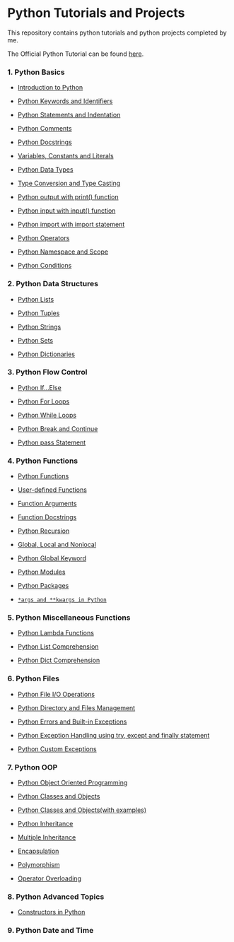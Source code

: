 # **Python Tutorials and Projects**

This repository contains python tutorials and python projects completed by me.

The Official Python Tutorial can be found [here](https://docs.python.org/3/tutorial/).


### **1.	Python Basics**

   - [Introduction to Python](https://github.com/pb111/Python/blob/master/Introduction_to_Python.ipynb)
   
   - [Python Keywords and Identifiers](https://github.com/pb111/Python/blob/master/Python_Keywords_and_Identifiers.ipynb)
   
   - [Python Statements and Indentation](https://github.com/pb111/Python/blob/master/Python_Statements_and_Indentation.ipynb)
   
   - [Python Comments](https://github.com/pb111/Python/blob/master/Python_Comments.ipynb)
   
   - [Python Docstrings](https://github.com/pb111/Python/blob/master/Python_Docstrings.ipynb)
   
   - [Variables, Constants and Literals](https://github.com/pb111/Python/blob/master/Variables%2C_Constants_and_Literals.ipynb)
   
   - [Python Data Types](https://github.com/pb111/Python-tutorials-and-projects/blob/master/Python_Data_Types.ipynb)
   
   - [Type Conversion and Type Casting](https://github.com/pb111/Python/blob/master/Type_Conversion_and_Type_Casting.ipynb)
   
   - [Python output with print() function](https://github.com/pb111/Python-tutorials-and-projects/blob/master/Python_output_with_print()_function.ipynb)
   
   - [Python input with input() function](https://github.com/pb111/Python-tutorials-and-projects/blob/master/Python_input_with_input()_function.ipynb)
   
   - [Python import with import statement](https://github.com/pb111/Python-tutorials-and-projects/blob/master/Python_Import_Statement.ipynb)
   
   - [Python Operators](https://github.com/pb111/Python-tutorials-and-projects/blob/master/Python_Operators.ipynb)
   
   - [Python Namespace and Scope](https://github.com/pb111/Python-tutorials-and-projects/blob/master/Python_Namespace_and_Scope.ipynb)
   
   - [Python Conditions](https://github.com/pb111/Python/blob/master/Python_Conditions.ipynb)

### **2.	Python Data Structures**

   - [Python Lists](https://github.com/pb111/Python/blob/master/Python_Lists.ipynb)
   
   - [Python Tuples](https://github.com/pb111/Python/blob/master/Python_Tuples.ipynb)
   
   - [Python Strings](https://github.com/pb111/Python/blob/master/Python_Strings.ipynb)
   
   - [Python Sets](https://github.com/pb111/Python/blob/master/Python_Sets.ipynb)
   
   - [Python Dictionaries](https://github.com/pb111/Python/blob/master/Python_Dictionaries.ipynb)
   
### **3.	Python Flow Control**

   - [Python If...Else](https://github.com/pb111/Python/blob/master/Python_If_Else.ipynb)
   
   - [Python For Loops](https://github.com/pb111/Python/blob/master/Python_For_Loops.ipynb)
   
   - [Python While Loops](https://github.com/pb111/Python/blob/master/Python_While_Loops.ipynb)
   
   - [Python Break and Continue](https://github.com/pb111/Python/blob/master/Python_break_and_continue.ipynb)
   
   - [Python pass Statement](https://github.com/pb111/Python/blob/master/Python_pass_statement.ipynb)

### **4.	Python Functions**

   - [Python Functions](https://github.com/pb111/Python/blob/master/Python_Functions.ipynb)
   
   - [User-defined Functions](https://github.com/pb111/Python-tutorials-and-projects/blob/master/User_defined_Functions.ipynb)
   
   - [Function Arguments](https://github.com/pb111/Python-tutorials-and-projects/blob/master/Python_Function_Arguments.ipynb)
   
   - [Function Docstrings](https://github.com/pb111/Python/blob/master/Python_Docstrings.ipynb)
   
   - [Python Recursion](https://github.com/pb111/Python-tutorials-and-projects/blob/master/Python_Recursion.ipynb)
   
   - [Global, Local and Nonlocal](https://github.com/pb111/Python-tutorials-and-projects/blob/master/Python_Global%2C_Local_and_Nonlocal_Variables.ipynb)
   
   - [Python Global Keyword](https://github.com/pb111/Python-tutorials-and-projects/blob/master/Python_Global_Keyword.ipynb)
   
   - [Python Modules](https://github.com/pb111/Python-tutorials-and-projects/blob/master/Python_Modules.ipynb)
   
   - [Python Packages](https://github.com/pb111/Python-tutorials-and-projects/blob/master/Python_Packages.ipynb)
   
   - [`*args and **kwargs in Python`](https://github.com/pb111/Python-tutorials-and-projects/blob/master/_args_and_kwargs_in_Python.ipynb)
   
### **5.	Python Miscellaneous Functions**

   - [Python Lambda Functions](https://github.com/pb111/Python-tutorials-and-projects/blob/master/Python_Lambda_Functions.ipynb)
   
   - [Python List Comprehension](https://github.com/pb111/Python-tutorials-and-projects/blob/master/Python_List_Comprehension.ipynb)
   
   - [Python Dict Comprehension](https://github.com/pb111/Python-tutorials-and-projects/blob/master/Python_Dictionary_Comprehension.ipynb)
   
### **6.	Python Files**

   - [Python File I/O Operations](https://github.com/pb111/Python-tutorials-and-projects/blob/master/Python_File_I_O_Operations.ipynb)
   
   - [Python Directory and Files Management](https://github.com/pb111/Python-tutorials-and-projects/blob/master/Python_Directory_and_Files_Management.ipynb)
   
   - [Python Errors and Built-in Exceptions](https://github.com/pb111/Python-tutorials-and-projects/blob/master/Python_Errors_and_Built_in_Exceptions.ipynb)
   
   - [Python Exception Handling using try, except and finally statement](https://github.com/pb111/Python-tutorials-and-projects/blob/master/Python_Exception_Handling_using_try%2C_except_and_finally.ipynb)
   
   - [Python Custom Exceptions](https://github.com/pb111/Python-tutorials-and-projects/blob/master/Python_Custom_Exceptions.ipynb)

### **7.	Python OOP**

   - [Python Object Oriented Programming](https://github.com/pb111/Python-tutorials-and-projects/blob/master/Python_Object_Oriented_Programming.ipynb)
   
   - [Python Classes and Objects](https://github.com/pb111/Python-tutorials-and-projects/blob/master/Python_Classes_and_Objects.ipynb)
   
   - [Python Classes and Objects(with examples)](https://github.com/pb111/Python-tutorials-and-projects/blob/master/Python_Classes_and_Objects_(with_examples).ipynb)
   
   - [Python Inheritance](https://github.com/pb111/Python-tutorials-and-projects/blob/master/Python_Inheritance.ipynb)
   
   - [Multiple Inheritance](https://github.com/pb111/Python-tutorials-and-projects/blob/master/Python_Multiple_Inheritance.ipynb)
   
   - [Encapsulation](https://github.com/pb111/Python-tutorials-and-projects/blob/master/Encapsulation.ipynb)
   
   - [Polymorphism](https://github.com/pb111/Python-tutorials-and-projects/blob/master/Polymorphism.ipynb)
   
   - [Operator Overloading](https://github.com/pb111/Python-tutorials-and-projects/blob/master/Python_Operator_Overloading.ipynb)

### **8.	Python Advanced Topics**

   - [Constructors in Python](https://github.com/pb111/Python-tutorials-and-projects/blob/master/Constructors_in_Python.ipynb)

### **9.	Python Date and Time**


